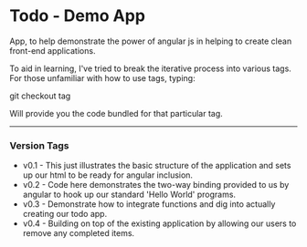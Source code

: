 # Todo - Demo App

App, to help demonstrate the power of angular js in helping to create clean front-end applications.

To aid in learning, I've tried to break the iterative process into various tags.  For those unfamiliar with how to use tags, typing:

git checkout tag

Will provide you the code bundled for that particular tag.

---

### Version Tags

* v0.1 - This just illustrates the basic structure of the application and sets up our html to be ready for angular inclusion.
* v0.2 - Code here demonstrates the two-way binding provided to us by angular to hook up our standard 'Hello World' programs.
* v0.3 - Demonstrate how to integrate functions and dig into actually creating our todo app.
* v0.4 - Building on top of the existing application by allowing our users to remove any completed items.